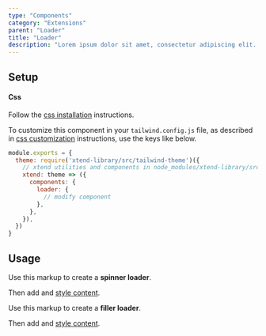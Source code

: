```yaml
---
type: "Components"
category: "Extensions"
parent: "Loader"
title: "Loader"
description: "Lorem ipsum dolor sit amet, consectetur adipiscing elit. Nunc tempus laoreet leo sit amet iaculis."
---
```


## Setup

#### Css

Follow the [css installation](/introduction/getting-started/setup#css-installation) instructions.

To customize this component in your `tailwind.config.js` file, as described in [css customization](/introduction/getting-started/setup#css-customization) instructions, use the keys like below.

```jsx
module.exports = {
  theme: require('xtend-library/src/tailwind-theme')({
    // xtend utilities and components in node_modules/xtend-library/src/tailwind-xtend.js
    xtend: theme => ({
      components: {
        loader: {
          // modify component
        },
      },
    }),
  })
}
```

## Usage

Use this markup to create a **spinner loader**.

<script type="text/plain" class="language-markup">
  <div class="loader">
    <div class="spinner">
      <svg viewBox="0 0 250 250">
        <circle cx="120" cy="120" r="100" stroke-dasharray="628" stroke-dashoffset="628" pathLength="628" class="stroke-current"/>
      </svg>
      <svg viewBox="0 0 250 250" preserveAspectRatio="xMinYMin meet">
        <circle cx="120" cy="120" r="100" stroke-dasharray="628" stroke-dashoffset="628" pathLength="628" class="stroke-current opacity-25"/>
      </svg>
    </div>
  </div>
</script>

Then add and [style content](/components/extensions/loader/content#spinner).

Use this markup to create a **filler loader**.

<script type="text/plain" class="language-markup">
  <span class="loader">
    <span class="filler">
      <span class="bg-current"></span>
      <span class="bg-current opacity-25"></span>
    </span>
  </span>
</script>

Then add and [style content](/components/extensions/loader/content#filler).
